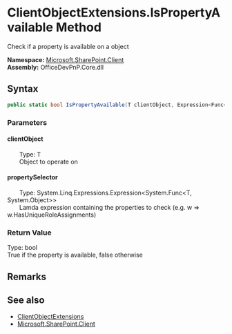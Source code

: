 # ClientObjectExtensions.IsPropertyAvailable Method  
 Check if a property is available on a object   

**Namespace:** [Microsoft.SharePoint.Client](Microsoft.SharePoint.Client.md)  
**Assembly:** OfficeDevPnP.Core.dll  
## Syntax
```C#
public static bool IsPropertyAvailable(T clientObject, Expression<Func<T, Object>> propertySelector)
```
### Parameters
#### clientObject  
&emsp;&emsp;Type: T  
&emsp;&emsp;Object to operate on  

  

#### propertySelector  
&emsp;&emsp;Type: System.Linq.Expressions.Expression<System.Func<T, System.Object>>  
&emsp;&emsp;Lamda expression containing the properties to check (e.g. w => w.HasUniqueRoleAssignments)  

  

### Return Value
Type: bool  
True if the property is available, false otherwise  


## Remarks
  
## See also
- [ClientObjectExtensions](Microsoft.SharePoint.Client.ClientObjectExtensions.md) 
- [Microsoft.SharePoint.Client](Microsoft.SharePoint.Client.md) 

